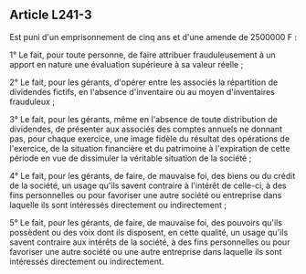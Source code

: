 Article L241-3
----
Est puni d'un emprisonnement de cinq ans et d'une amende de 2500000 F :

1° Le fait, pour toute personne, de faire attribuer frauduleusement à un apport
en nature une évaluation supérieure à sa valeur réelle ;

2° Le fait, pour les gérants, d'opérer entre les associés la répartition de
dividendes fictifs, en l'absence d'inventaire ou au moyen d'inventaires
frauduleux ;

3° Le fait, pour les gérants, même en l'absence de toute distribution de
dividendes, de présenter aux associés des comptes annuels ne donnant pas, pour
chaque exercice, une image fidèle du résultat des opérations de l'exercice, de
la situation financière et du patrimoine à l'expiration de cette période en vue
de dissimuler la véritable situation de la société ;

4° Le fait, pour les gérants, de faire, de mauvaise foi, des biens ou du crédit
de la société, un usage qu'ils savent contraire à l'intérêt de celle-ci, à des
fins personnelles ou pour favoriser une autre société ou entreprise dans
laquelle ils sont intéressés directement ou indirectement ;

5° Le fait, pour les gérants, de faire, de mauvaise foi, des pouvoirs qu'ils
possèdent ou des voix dont ils disposent, en cette qualité, un usage qu'ils
savent contraire aux intérêts de la société, à des fins personnelles ou pour
favoriser une autre société ou une autre entreprise dans laquelle ils sont
intéressés directement ou indirectement.
